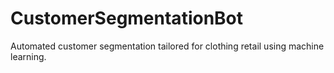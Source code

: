 # CustomerSegmentationBot
Automated customer segmentation tailored for clothing retail using machine learning.
